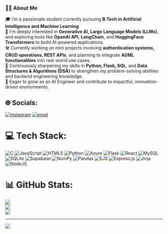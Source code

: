 ### 👩‍💻 About Me

🎓 I’m a passionate student currently pursuing **B.Tech in Artificial Intelligence and Machine Learning**.  
🤖 I'm deeply interested in **Generative AI, Large Language Models (LLMs)**, and exploring tools like **OpenAI API**, **LangChain**, and **HuggingFace Transformers** to build AI-powered applications.  
🛠️ Currently working on mini projects involving **authentication systems, CRUD operations, REST APIs**, and planning to integrate **AI/ML functionalities** into real-world use cases.  
🌱 Continuously sharpening my skills in **Python, Flask, SQL**, and **Data Structures & Algorithms (DSA)** to strengthen my problem-solving abilities and backend engineering knowledge.  
🚀 Eager to grow as an AI Engineer and contribute to impactful, innovation-driven environments.




## 🌐 Socials:
[![Instagram](https://img.shields.io/badge/Instagram-%23E4405F.svg?logo=Instagram&logoColor=white)](https://instagram.com/manthra____) [![email](https://img.shields.io/badge/Email-D14836?logo=gmail&logoColor=white)](mailto:mandra1806@gmail.com) 

# 💻 Tech Stack:
![C](https://img.shields.io/badge/c-%2300599C.svg?style=for-the-badge&logo=c&logoColor=white) ![JavaScript](https://img.shields.io/badge/javascript-%23323330.svg?style=for-the-badge&logo=javascript&logoColor=%23F7DF1E) ![HTML5](https://img.shields.io/badge/html5-%23E34F26.svg?style=for-the-badge&logo=html5&logoColor=white) ![Python](https://img.shields.io/badge/python-3670A0?style=for-the-badge&logo=python&logoColor=ffdd54) ![Azure](https://img.shields.io/badge/azure-%230072C6.svg?style=for-the-badge&logo=microsoftazure&logoColor=white) ![Flask](https://img.shields.io/badge/flask-%23000.svg?style=for-the-badge&logo=flask&logoColor=white) ![React](https://img.shields.io/badge/react-%2320232a.svg?style=for-the-badge&logo=react&logoColor=%2361DAFB) ![MySQL](https://img.shields.io/badge/mysql-4479A1.svg?style=for-the-badge&logo=mysql&logoColor=white) ![SQLite](https://img.shields.io/badge/sqlite-%2307405e.svg?style=for-the-badge&logo=sqlite&logoColor=white) ![Supabase](https://img.shields.io/badge/Supabase-3ECF8E?style=for-the-badge&logo=supabase&logoColor=white) ![NumPy](https://img.shields.io/badge/numpy-%23013243.svg?style=for-the-badge&logo=numpy&logoColor=white) ![Pandas](https://img.shields.io/badge/pandas-%23150458.svg?style=for-the-badge&logo=pandas&logoColor=white) ![EJS](https://img.shields.io/badge/ejs-%23B4CA65.svg?style=for-the-badge&logo=ejs&logoColor=black) ![Express.js](https://img.shields.io/badge/express.js-%23404d59.svg?style=for-the-badge&logo=express&logoColor=%2361DAFB) ![Jinja](https://img.shields.io/badge/jinja-white.svg?style=for-the-badge&logo=jinja&logoColor=black) ![NodeJS](https://img.shields.io/badge/node.js-6DA55F?style=for-the-badge&logo=node.js&logoColor=white)
# 📊 GitHub Stats:
![](https://github-readme-stats.vercel.app/api?username=ManthiraPriya18&theme=merko&hide_border=false&include_all_commits=false&count_private=false)<br/>
![](https://nirzak-streak-stats.vercel.app/?user=ManthiraPriya18&theme=merko&hide_border=false)<br/>
![](https://github-readme-stats.vercel.app/api/top-langs/?username=ManthiraPriya18&theme=merko&hide_border=false&include_all_commits=false&count_private=false&layout=compact)

---
[![](https://visitcount.itsvg.in/api?id=ManthiraPriya18&icon=0&color=11)](https://visitcount.itsvg.in)

<!-- Proudly created with GPRM ( https://gprm.itsvg.in ) -->
